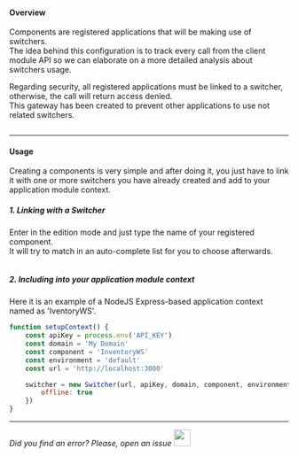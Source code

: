 #### Overview
Components are registered applications that will be making use of switchers.
</br>The idea behind this configuration is to track every call from the client module API so we can elaborate on a more detailed analysis about switchers usage.

Regarding security, all registered applications must be linked to a switcher, otherwise, the call will return access denied.
</br>This gateway has been created to prevent other applications to use not related switchers.

<img src="[$ASSETS_LOCATION]/documentation/images/components/component.jpg" class="image-style shadow" alt=""/><p>

* * *

#### Usage
Creating a components is very simple and after doing it, you just have to link it with one or more switchers you have already created and add to your application module context.

##### 1. Linking with a Switcher

  Enter in the edition mode and just type the name of your registered component. 
  </br>It will try to match in an auto-complete list for you to choose afterwards.

  <img src="[$ASSETS_LOCATION]/documentation/images/components/component_add.jpg" class="image-style shadow" alt=""/><p>

##### 2. Including into your application module context

  Here it is an example of a NodeJS Express-based application context named as 'IventoryWS'.

  ```js
  function setupContext() {
      const apiKey = process.env('API_KEY')
      const domain = 'My Domain'
      const component = 'InventoryWS'
      const environment = 'default'
      const url = 'http://localhost:3000'

      switcher = new Switcher(url, apiKey, domain, component, environment, {
          offline: true
      })
  }
  ```

  * * *

*Did you find an error? Please, open an issue*
<a href="https://github.com/switcherapi/switcher-management/issues/new?title=fix:+[components.md]+-+[INSERT+SHORT+DESCRIPTION]" target="_blank">
    <img src="[$ASSETS_LOCATION]\github.svg" style="width: 30px;">
</a> 
